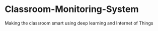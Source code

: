 # Classroom-Monitoring-System
Making the classroom smart using deep learning and Internet of Things

![]()
